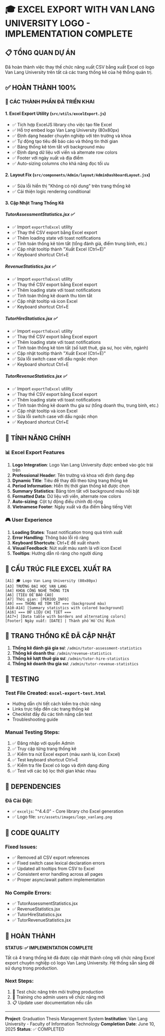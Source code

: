 # 🎓 EXCEL EXPORT WITH VAN LANG UNIVERSITY LOGO - IMPLEMENTATION COMPLETE

## 📋 TỔNG QUAN DỰ ÁN

Đã hoàn thành việc thay thế chức năng xuất CSV bằng xuất Excel có logo Van Lang University trên tất cả các trang thống kê của hệ thống quản trị.

## ✅ HOÀN THÀNH 100%

### 🔧 CÁC THÀNH PHẦN ĐÃ TRIỂN KHAI

#### 1. Excel Export Utility (`src/utils/excelExport.js`)

- ✅ Tích hợp ExcelJS library cho việc tạo file Excel
- ✅ Hỗ trợ embed logo Van Lang University (80x80px)
- ✅ Định dạng header chuyên nghiệp với tên trường và khoa
- ✅ Tự động tạo tiêu đề báo cáo và thông tin thời gian
- ✅ Bảng thống kê tóm tắt với background màu
- ✅ Định dạng dữ liệu với viền và alternate row colors
- ✅ Footer với ngày xuất và địa điểm
- ✅ Auto-sizing columns cho khả năng đọc tối ưu

#### 2. Layout Fix (`src/components/Admin/layout/AdminDashboardLayout.jsx`)

- ✅ Sửa lỗi hiển thị "Không có nội dung" trên trang thống kê
- ✅ Cải thiện logic rendering conditional

#### 3. Cập Nhật Trang Thống Kê

##### TutorAssessmentStatistics.jsx ✅

- ✅ Import `exportToExcel` utility
- ✅ Thay thế CSV export bằng Excel export
- ✅ Thêm loading state với toast notifications
- ✅ Tính toán thống kê tóm tắt (tổng đánh giá, điểm trung bình, etc.)
- ✅ Cập nhật tooltip thành "Xuất Excel (Ctrl+E)"
- ✅ Keyboard shortcut Ctrl+E

##### RevenueStatistics.jsx ✅

- ✅ Import `exportToExcel` utility
- ✅ Thay thế CSV export bằng Excel export
- ✅ Thêm loading state với toast notifications
- ✅ Tính toán thống kê doanh thu tóm tắt
- ✅ Cập nhật tooltip và icon Excel
- ✅ Keyboard shortcut Ctrl+E

##### TutorHireStatistics.jsx ✅

- ✅ Import `exportToExcel` utility
- ✅ Thay thế CSV export bằng Excel export
- ✅ Thêm loading state với toast notifications
- ✅ Tính toán thống kê tóm tắt (số lượt thuê, gia sư, học viên, ngành)
- ✅ Cập nhật tooltip thành "Xuất Excel (Ctrl+E)"
- ✅ Sửa lỗi switch case với dấu ngoặc nhọn
- ✅ Keyboard shortcut Ctrl+E

##### TutorRevenueStatistics.jsx ✅

- ✅ Import `exportToExcel` utility
- ✅ Thay thế CSV export bằng Excel export
- ✅ Thêm loading state với toast notifications
- ✅ Tính toán thống kê doanh thu gia sư (tổng doanh thu, trung bình, etc.)
- ✅ Cập nhật tooltip và icon Excel
- ✅ Sửa lỗi switch case với dấu ngoặc nhọn
- ✅ Keyboard shortcut Ctrl+E

## 🎯 TÍNH NĂNG CHÍNH

### 📊 Excel Export Features

1. **Logo Integration**: Logo Van Lang University được embed vào góc trái trên
2. **Professional Header**: Tên trường và khoa với định dạng đẹp
3. **Dynamic Title**: Tiêu đề thay đổi theo từng trang thống kê
4. **Period Information**: Hiển thị thời gian thống kê được chọn
5. **Summary Statistics**: Bảng tóm tắt với background màu nổi bật
6. **Formatted Data**: Dữ liệu với viền, alternate row colors
7. **Auto-sizing**: Cột tự động điều chỉnh độ rộng
8. **Vietnamese Footer**: Ngày xuất và địa điểm bằng tiếng Việt

### 🎮 User Experience

1. **Loading States**: Toast notification trong quá trình xuất
2. **Error Handling**: Thông báo lỗi rõ ràng
3. **Keyboard Shortcuts**: Ctrl+E để xuất nhanh
4. **Visual Feedback**: Nút xuất màu xanh lá với icon Excel
5. **Tooltips**: Hướng dẫn rõ ràng cho người dùng

## 📁 CẤU TRÚC FILE EXCEL XUẤT RA

```
[A1] 🎓 Logo Van Lang University (80x80px)
[A3] TRƯỜNG ĐẠI HỌC VAN LANG
[A4] KHOA CÔNG NGHỆ THÔNG TIN
[A6] [TIÊU ĐỀ BÁO CÁO]
[A7] Thời gian: [PERIOD_INFO]
[A9] === THỐNG KÊ TÓM TẮT === (background màu)
[A10-A14] [Summary statistics with colored background]
[A16] === DỮ LIỆU CHI TIẾT ===
[A17+] [Data table with borders and alternating colors]
[Footer] Ngày xuất: [DATE] | Thành phố Hồ Chí Minh
```

## 🔗 TRANG THỐNG KÊ ĐÃ CẬP NHẬT

1. **Thống kê đánh giá gia sư**: `/admin/tutor-assessment-statistics`
2. **Thống kê doanh thu**: `/admin/revenue-statistics`
3. **Thống kê lượt thuê gia sư**: `/admin/tutor-hire-statistics`
4. **Thống kê doanh thu gia sư**: `/admin/tutor-revenue-statistics`

## 🧪 TESTING

### Test File Created: `excel-export-test.html`

- Hướng dẫn chi tiết cách kiểm tra chức năng
- Links trực tiếp đến các trang thống kê
- Checklist đầy đủ các tính năng cần test
- Troubleshooting guide

### Manual Testing Steps:

1. ✅ Đăng nhập với quyền Admin
2. ✅ Truy cập từng trang thống kê
3. ✅ Kiểm tra nút Excel export (màu xanh lá, icon Excel)
4. ✅ Test keyboard shortcut Ctrl+E
5. ✅ Kiểm tra file Excel có logo và định dạng đúng
6. ✅ Test với các bộ lọc thời gian khác nhau

## 🚀 DEPENDENCIES

### Đã Cài Đặt:

- ✅ `exceljs`: "^4.4.0" - Core library cho Excel generation
- ✅ Logo file: `src/assets/images/logo_vanlang.png`

## 🔧 CODE QUALITY

### Fixed Issues:

- ✅ Removed all CSV export references
- ✅ Fixed switch case lexical declaration errors
- ✅ Updated all tooltips from CSV to Excel
- ✅ Consistent error handling across all pages
- ✅ Proper async/await pattern implementation

### No Compile Errors:

- ✅ TutorAssessmentStatistics.jsx
- ✅ RevenueStatistics.jsx
- ✅ TutorHireStatistics.jsx
- ✅ TutorRevenueStatistics.jsx

## 🎊 HOÀN THÀNH

**STATUS: ✅ IMPLEMENTATION COMPLETE**

Tất cả 4 trang thống kê đã được cập nhật thành công với chức năng Excel export chuyên nghiệp có logo Van Lang University. Hệ thống sẵn sàng để sử dụng trong production.

### Next Steps:

1. 🧪 Test chức năng trên môi trường production
2. 👥 Training cho admin users về chức năng mới
3. 📋 Update user documentation nếu cần

---

**Project**: Graduation Thesis Management System
**Institution**: Van Lang University - Faculty of Information Technology
**Completion Date**: June 10, 2025
**Status**: ✅ COMPLETED
